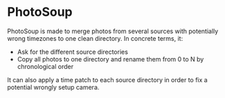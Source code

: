 # PhotoSoup

PhotoSoup is made to merge photos from several sources with potentially wrong timezones to one clean directory.
In concrete terms, it:
- Ask for the different source directories
- Copy all photos to one directory and rename them from 0 to N by chronological order

It can also apply a time patch to each source directory in order to fix a potential wrongly setup camera.
